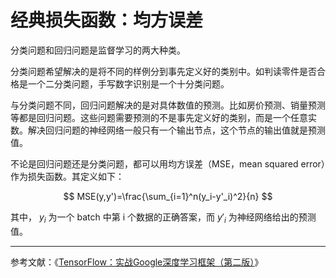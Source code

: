 # 经典损失函数：均方误差

分类问题和回归问题是监督学习的两大种类。

分类问题希望解决的是将不同的样例分到事先定义好的类别中。如判读零件是否合格是一个二分类问题，手写数字识别是一个十分类问题。

与分类问题不同，回归问题解决的是对具体数值的预测。比如房价预测、销量预测等都是回归问题。这些问题需要预测的不是事先定义好的类别，而是一个任意实数。解决回归问题的神经网络一般只有一个输出节点，这个节点的输出值就是预测值。

不论是回归问题还是分类问题，都可以用均方误差（MSE，mean squared error）作为损失函数。其定义如下：

$$
MSE(y,y')=\frac{\sum_{i=1}^n(y_i-y'_i)^2}{n}
$$

其中， $y_i$ 为一个 batch 中第 i 个数据的正确答案，而 $y'_i$ 为神经网络给出的预测值。

---

参考文献：《[TensorFlow：实战Google深度学习框架（第二版）](https://book.douban.com/subject/30137062/)》
